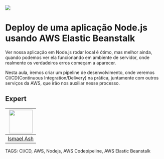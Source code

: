 
<img src="https://storage.googleapis.com/golden-wind/experts-club/capa-github.svg" />

# Deploy de uma aplicação Node.js usando AWS Elastic Beanstalk

Ver nossa aplicação em Node.js rodar local é ótimo, mas melhor ainda, quando podemos ver ela funcionando em ambiente de servidor, onde realmente os verdadeiros erros começam a aparecer.

Nesta aula, iremos criar um pipeline de desenvolvimento, onde veremos CI/CD(Continuous Integration/Delivery) na prática, juntamente com outros serviços da AWS, que irão nos auxiliar nesse processo.

## Expert

| [<img src="https://avatars.githubusercontent.com/u/19227867?v=4" width="75px;"/>](https://github.com/ismaelash) |
| :----------------------------------------------------------------------------------------------------------------------------------------------------------------------: |
|                                                             [Ismael Ash](https://github.com/marcostaborda)                                                             |

TAGS: CI/CD, AWS, Nodejs, AWS Codepipeline, AWS Elastic Beanstalk
